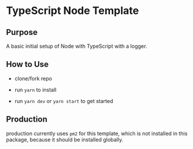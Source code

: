 # TypeScript Node Template

## Purpose

A basic initial setup of Node with TypeScript with a logger.

## How to Use

- clone/fork repo

- run `yarn` to install

- run `yarn dev` or `yarn start` to get started

## Production

production currently uses `pm2` for this template, which is not installed in
this package, because it should be installed globally.
